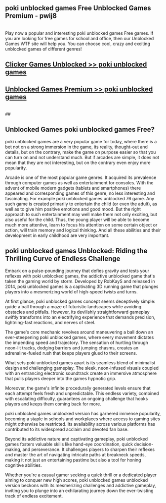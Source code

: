 ## poki unblocked games Free Unblocked Games Premium - pwij8 <br>
<br>
Play now a popular and interesting poki unblocked games Free games. If you are looking for free games for school and office, then our Unblocked Games WTF site will help you. You can choose cool, crazy and exciting unblocked games of different genres!


##  [Clicker Games Unblocked >> poki unblocked games](http://freeplayer.one?title=poki_unblocked_games&ref=04)

##  [Unblocked Games Premium >> poki unblocked games](http://freeplayer.one?title=poki_unblocked_games&ref=04)
  <br>
  ##



## Unblocked Games poki unblocked games Free?

poki unblocked games are a very popular game for today, where there is a bet not on a strong immersion in the game, its reality, thought-out and details, but on the contrary, make the game on purpose easier so that you can turn on and not understand much. But if arcades are simple, it does not mean that they are not interesting, but on the contrary even enjoy more popularity.

Arcade is one of the most popular game genres. It acquired its prevalence through computer games as well as entertainment for consoles. With the advent of mobile modern gadgets (tablets and smartphones) there appeared and corresponding games of this genre, no less interesting and fascinating. For example poki unblocked games unblocked 76 game. Any such game is created primarily to entertain the child (or even the adult), as well as to give him positive emotions and good mood. But the right approach to such entertainment may well make them not only exciting, but also useful for the child. Thus, the young player will be able to become much more attentive, learn to focus his attention on some certain object or action, will train memory and logical thinking. And all these abilities and their development in early childhood are very important.

##  poki unblocked games Unblocked: Riding the Thrilling Curve of Endless Challenge

Embark on a pulse-pounding journey that defies gravity and tests your reflexes with poki unblocked games, the addictive unblocked game that's taken the gaming world by storm. Developed by RobKayS and released in 2014, poki unblocked games is a captivating 3D running game that plunges players into a mesmerizing world of high-speed twists and turns.

At first glance, poki unblocked games concept seems deceptively simple: guide a ball through a maze of futuristic landscapes while avoiding obstacles and pitfalls. However, its devilishly straightforward gameplay swiftly transforms into an electrifying experience that demands precision, lightning-fast reactions, and nerves of steel.

The game's core mechanic revolves around maneuvering a ball down an ever-steepening poki unblocked games, where every movement dictates the impending speed and trajectory. The sensation of hurtling through neon-lit tracks, dodging barriers and jumping chasms, creates an adrenaline-fueled rush that keeps players glued to their screens.

What sets poki unblocked games apart is its seamless blend of minimalist design and challenging gameplay. The sleek, neon-infused visuals coupled with an entrancing electronic soundtrack create an immersive atmosphere that pulls players deeper into the games hypnotic grip.

Moreover, the game's infinite procedurally generated levels ensure that each attempt feels fresh and unpredictable. This endless variety, combined with escalating difficulty, guarantees an ongoing challenge that hooks players and keeps them coming back for more.

poki unblocked games unblocked version has garnered immense popularity, becoming a staple in schools and workplaces where access to gaming sites might otherwise be restricted. Its availability across various platforms has contributed to its widespread acclaim and devoted fan base.

Beyond its addictive nature and captivating gameplay, poki unblocked games fosters valuable skills like hand-eye coordination, quick decision-making, and perseverance. It challenges players to sharpen their reflexes and master the art of navigating intricate paths at breakneck speeds, making it not just an entertaining pastime but also a tool for honing cognitive abilities.

Whether you're a casual gamer seeking a quick thrill or a dedicated player aiming to conquer new high scores, poki unblocked games unblocked version beckons with its mesmerizing challenges and addictive gameplay, inviting you to plunge into an exhilarating journey down the ever-twisting track of endless excitement.